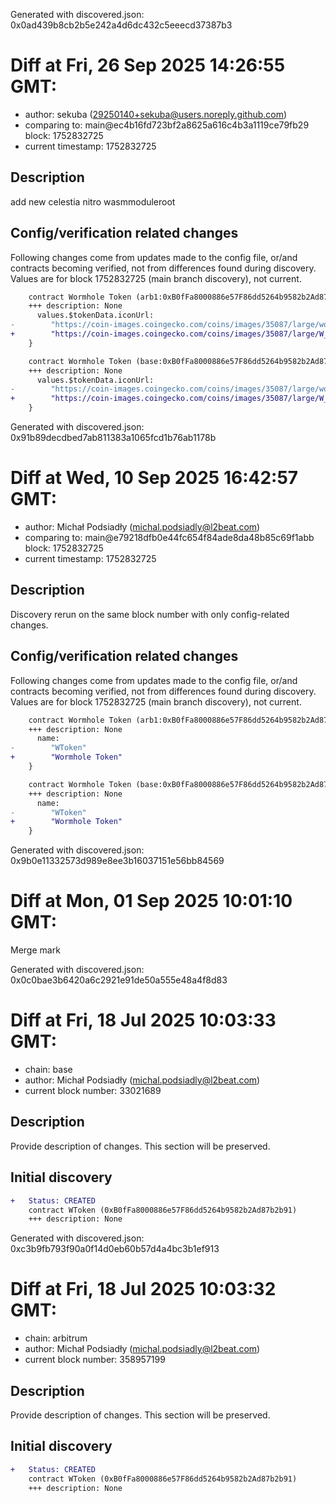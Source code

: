 Generated with discovered.json: 0x0ad439b8cb2b5e242a4d6dc432c5eeecd37387b3

# Diff at Fri, 26 Sep 2025 14:26:55 GMT:

- author: sekuba (<29250140+sekuba@users.noreply.github.com>)
- comparing to: main@ec4b16fd723bf2a8625a616c4b3a1119ce79fb29 block: 1752832725
- current timestamp: 1752832725

## Description

add new celestia nitro wasmmoduleroot

## Config/verification related changes

Following changes come from updates made to the config file,
or/and contracts becoming verified, not from differences found during
discovery. Values are for block 1752832725 (main branch discovery), not current.

```diff
    contract Wormhole Token (arb1:0xB0fFa8000886e57F86dd5264b9582b2Ad87b2b91) {
    +++ description: None
      values.$tokenData.iconUrl:
-        "https://coin-images.coingecko.com/coins/images/35087/large/womrhole_logo_full_color_rgb_2000px_72ppi_fb766ac85a.png?1708688954"
+        "https://coin-images.coingecko.com/coins/images/35087/large/W_Token_%283%29.png?1758122686"
    }
```

```diff
    contract Wormhole Token (base:0xB0fFa8000886e57F86dd5264b9582b2Ad87b2b91) {
    +++ description: None
      values.$tokenData.iconUrl:
-        "https://coin-images.coingecko.com/coins/images/35087/large/womrhole_logo_full_color_rgb_2000px_72ppi_fb766ac85a.png?1708688954"
+        "https://coin-images.coingecko.com/coins/images/35087/large/W_Token_%283%29.png?1758122686"
    }
```

Generated with discovered.json: 0x91b89decdbed7ab811383a1065fcd1b76ab1178b

# Diff at Wed, 10 Sep 2025 16:42:57 GMT:

- author: Michał Podsiadły (<michal.podsiadly@l2beat.com>)
- comparing to: main@e79218dfb0e44fc654f84ade8da48b85c69f1abb block: 1752832725
- current timestamp: 1752832725

## Description

Discovery rerun on the same block number with only config-related changes.

## Config/verification related changes

Following changes come from updates made to the config file,
or/and contracts becoming verified, not from differences found during
discovery. Values are for block 1752832725 (main branch discovery), not current.

```diff
    contract Wormhole Token (arb1:0xB0fFa8000886e57F86dd5264b9582b2Ad87b2b91) {
    +++ description: None
      name:
-        "WToken"
+        "Wormhole Token"
    }
```

```diff
    contract Wormhole Token (base:0xB0fFa8000886e57F86dd5264b9582b2Ad87b2b91) {
    +++ description: None
      name:
-        "WToken"
+        "Wormhole Token"
    }
```

Generated with discovered.json: 0x9b0e11332573d989e8ee3b16037151e56bb84569

# Diff at Mon, 01 Sep 2025 10:01:10 GMT:

Merge mark

Generated with discovered.json: 0x0c0bae3b6420a6c2921e91de50a555e48a4f8d83

# Diff at Fri, 18 Jul 2025 10:03:33 GMT:

- chain: base
- author: Michał Podsiadły (<michal.podsiadly@l2beat.com>)
- current block number: 33021689

## Description

Provide description of changes. This section will be preserved.

## Initial discovery

```diff
+   Status: CREATED
    contract WToken (0xB0fFa8000886e57F86dd5264b9582b2Ad87b2b91)
    +++ description: None
```

Generated with discovered.json: 0xc3b9fb793f90a0f14d0eb60b57d4a4bc3b1ef913

# Diff at Fri, 18 Jul 2025 10:03:32 GMT:

- chain: arbitrum
- author: Michał Podsiadły (<michal.podsiadly@l2beat.com>)
- current block number: 358957199

## Description

Provide description of changes. This section will be preserved.

## Initial discovery

```diff
+   Status: CREATED
    contract WToken (0xB0fFa8000886e57F86dd5264b9582b2Ad87b2b91)
    +++ description: None
```


